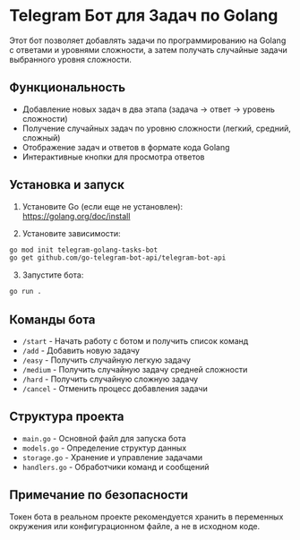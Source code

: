 # Telegram Бот для Задач по Golang

Этот бот позволяет добавлять задачи по программированию на Golang с ответами и уровнями сложности, а затем получать случайные задачи выбранного уровня сложности.

## Функциональность

- Добавление новых задач в два этапа (задача → ответ → уровень сложности)
- Получение случайных задач по уровню сложности (легкий, средний, сложный)
- Отображение задач и ответов в формате кода Golang
- Интерактивные кнопки для просмотра ответов

## Установка и запуск

1. Установите Go (если еще не установлен): https://golang.org/doc/install

2. Установите зависимости:
```bash
go mod init telegram-golang-tasks-bot
go get github.com/go-telegram-bot-api/telegram-bot-api
```

3. Запустите бота:
```bash
go run .
```

## Команды бота

- `/start` - Начать работу с ботом и получить список команд
- `/add` - Добавить новую задачу
- `/easy` - Получить случайную легкую задачу
- `/medium` - Получить случайную задачу средней сложности
- `/hard` - Получить случайную сложную задачу
- `/cancel` - Отменить процесс добавления задачи

## Структура проекта

- `main.go` - Основной файл для запуска бота
- `models.go` - Определение структур данных
- `storage.go` - Хранение и управление задачами
- `handlers.go` - Обработчики команд и сообщений

## Примечание по безопасности

Токен бота в реальном проекте рекомендуется хранить в переменных окружения или конфигурационном файле, а не в исходном коде.